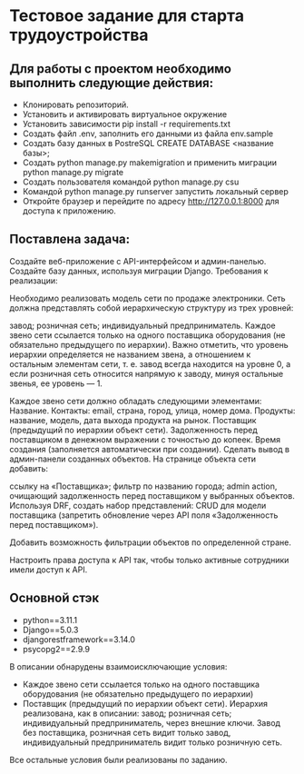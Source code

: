 # Тестовое задание для старта трудоустройства

## Для работы с проектом необходимо выполнить следующие действия:
- Клонировать репозиторий.
- Установить и активировать виртуальное окружение 
- Установить зависимости pip install -r requirements.txt
- Создать файл .env, заполнить его данными из файла env.sample
- Создать базу данных в PostreSQL CREATE DATABASE <название базы>;
- Создать python manage.py makemigration и применить миграции python manage.py migrate
- Создать пользователя командой python manage.py csu
- Командой python manage.py runserver запустить локальный сервер
- Откройте браузер и перейдите по адресу http://127.0.0.1:8000 для доступа к приложению.

## Поставлена задача:
Создайте веб-приложение с API-интерфейсом и админ-панелью.
Создайте базу данных, используя миграции Django.
Требования к реализации:

Необходимо реализовать модель сети по продаже электроники.
Сеть должна представлять собой иерархическую структуру из трех уровней:

завод;
розничная сеть;
индивидуальный предприниматель.
Каждое звено сети ссылается только на одного поставщика оборудования (не обязательно предыдущего по иерархии). Важно отметить, что уровень иерархии определяется не названием звена, а отношением к остальным элементам сети, т. е. завод всегда находится на уровне 0, а если розничная сеть относится напрямую к заводу, минуя остальные звенья, ее уровень — 1.

Каждое звено сети должно обладать следующими элементами:
Название.
Контакты:
email,
страна,
город,
улица,
номер дома.
Продукты:
название,
модель,
дата выхода продукта на рынок.
Поставщик (предыдущий по иерархии объект сети).
Задолженность перед поставщиком в денежном выражении с точностью до копеек.
Время создания (заполняется автоматически при создании).
Сделать вывод в админ-панели созданных объектов.
На странице объекта сети добавить:

ссылку на «Поставщика»;
фильтр по названию города;
admin action, очищающий задолженность перед поставщиком у выбранных объектов.
Используя DRF, создать набор представлений:
CRUD для модели поставщика (запретить обновление через API поля «Задолженность перед поставщиком»).

Добавить возможность фильтрации объектов по определенной стране.

Настроить права доступа к API так, чтобы только активные сотрудники имели доступ к API.


## Основной стэк
- python==3.11.1
- Django==5.0.3
- djangorestframework==3.14.0
- psycopg2==2.9.9

В описании обнарудены взаимоисключающие условия:
- Каждое звено сети ссылается только на одного поставщика оборудования (не обязательно предыдущего по иерархии)
- Поставщик (предыдущий по иерархии объект сети).
Иерархия реализована, как в описании: завод; розничная сеть; индивидуальный предприниматель, через внешние ключи. 
Завод без поставщика, розничная сеть видит только завод, индивидуальный предприниматель видит только розничную сеть.

Все остальные условия были реализованы по заданию.